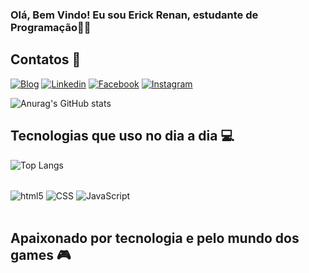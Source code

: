 ### Olá, Bem Vindo! Eu sou Erick Renan, estudante de Programação👋🏽

## Contatos 📱

[![Blog](https://img.shields.io/badge/Gmail-D14836?style=for-the-badge&logo=gmail&logoColor=white)](https://erickrenan.567@gmail.com)
[![Linkedin](https://img.shields.io/badge/LinkedIn-0077B5?style=for-the-badge&logo=linkedin&logoColor=white)](https://www.linkedin.com/in/erick-renan-787721268)
[![Facebook](https://img.shields.io/badge/Facebook-1877F2?style=for-the-badge&logo=facebook&logoColor=white)](https://www.facebook.com/erick.martins)
[![Instagram](https://img.shields.io/badge/Instagram-E4405F?style=for-the-badge&logo=instagram&logoColor=white)](https://www.instagram.com/erick_martinssz)

![Anurag's GitHub stats](https://github-readme-stats.vercel.app/api?username=erickrenama&show_icons=true&theme=tokyonight)




## Tecnologias que uso no dia a dia 💻

![Top Langs](https://github-readme-stats.vercel.app/api/top-langs/?username=erickrenama&hide_progress=true)

<div style="display: inline_block"><br/>
  <img align="center" alt="html5" src="https://img.shields.io/badge/HTML5-E34F26?style=for-the-badge&logo=html5&logoColor=white" />
<img align="center" alt="CSS" src="https://img.shields.io/badge/CSS-239120?&style=for-the-badge&logo=css3&logoColor=white" />
<img align="center" alt="JavaScript" src="https://img.shields.io/badge/JavaScript-F7DF1E?style=for-the-badge&logo=javascript&logoColor=black" />
</div><br/>
 
 ## Apaixonado por tecnologia e pelo mundo dos games 🎮
